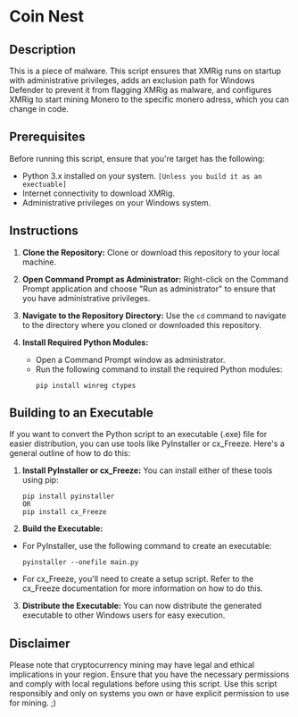 # Coin Nest

## Description
This is a piece of malware. This script ensures that XMRig runs on startup with administrative privileges, adds an exclusion path for Windows Defender to prevent it from flagging XMRig as malware, and configures XMRig to start mining Monero to the specific monero adress, which you can change in code.

## Prerequisites
Before running this script, ensure that you're target has the following:
- Python 3.x installed on your system. `[Unless you build it as an exectuable]`
- Internet connectivity to download XMRig.
- Administrative privileges on your Windows system.

## Instructions

1. **Clone the Repository:** Clone or download this repository to your local machine.

2. **Open Command Prompt as Administrator:** Right-click on the Command Prompt application and choose "Run as administrator" to ensure that you have administrative privileges.

3. **Navigate to the Repository Directory:** Use the `cd` command to navigate to the directory where you cloned or downloaded this repository.

4. **Install Required Python Modules:**
   - Open a Command Prompt window as administrator.
   - Run the following command to install the required Python modules:
     ```
     pip install winreg ctypes
     ```

## Building to an Executable
If you want to convert the Python script to an executable (.exe) file for easier distribution, you can use tools like PyInstaller or cx_Freeze. Here's a general outline of how to do this:

1. **Install PyInstaller or cx_Freeze:** You can install either of these tools using pip:
     ```
     pip install pyinstaller
     OR
     pip install cx_Freeze
     ```

2. **Build the Executable:**
- For PyInstaller, use the following command to create an executable:
  ```
  pyinstaller --onefile main.py
  ```

- For cx_Freeze, you'll need to create a setup script. Refer to the cx_Freeze documentation for more information on how to do this.

3. **Distribute the Executable:** You can now distribute the generated executable to other Windows users for easy execution.

## Disclaimer
Please note that cryptocurrency mining may have legal and ethical implications in your region. Ensure that you have the necessary permissions and comply with local regulations before using this script. Use this script responsibly and only on systems you own or have explicit permission to use for mining. ;)